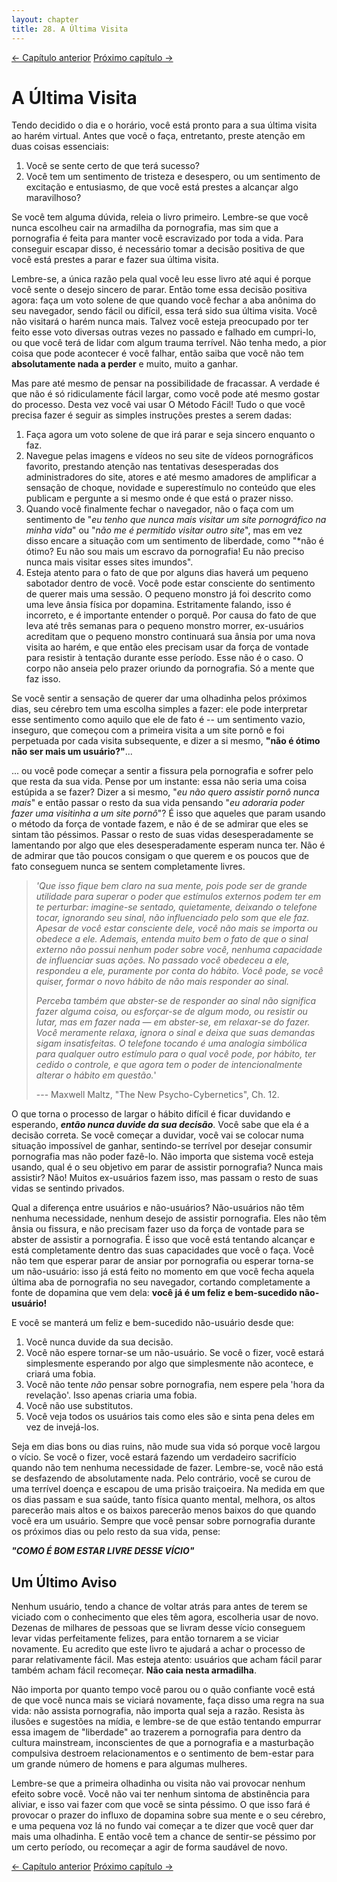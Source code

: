 ```yaml
---
layout: chapter
title: 28. A Última Visita 
---
```


<div class="pagination-selector">
<a href="27-o-momento-da-revelacao.html" class="chapter-btn">&larr; Capítulo anterior</a>
<a href="29-retorno.html" class="chapter-btn">Próximo capítulo &#8594;</a>
</div>


# A Última Visita

Tendo decidido o dia e o horário, você está pronto para a sua última visita ao harém virtual. Antes que você o faça, entretanto, preste atenção em duas coisas essenciais:

1. Você se sente certo de que terá sucesso?
2. Você tem um sentimento de tristeza e desespero, ou um sentimento de excitação e entusiasmo, de que você está prestes a alcançar algo maravilhoso?

Se você tem alguma dúvida, releia o livro primeiro. Lembre-se que você nunca escolheu cair na armadilha da pornografia, mas sim que a pornografia é feita para manter você escravizado por toda a vida. Para conseguir escapar disso, é necessário tomar a decisão positiva de que você está prestes a parar e fazer sua última visita.

Lembre-se, a única razão pela qual você leu esse livro até aqui é porque você sente o desejo sincero de parar. Então tome essa decisão positiva agora: faça um voto solene de que quando você fechar a aba anônima do seu navegador, sendo fácil ou difícil, essa terá sido sua última visita. Você não visitará o harém nunca mais. Talvez você esteja preocupado por ter feito esse voto diversas outras vezes no passado e falhado em cumpri-lo, ou que você terá de lidar com algum trauma terrível. Não tenha medo, a pior coisa que pode acontecer é você falhar, então saiba que você não tem **absolutamente nada a perder** e muito, muito a ganhar.

Mas pare até mesmo de pensar na possibilidade de fracassar. A verdade é que não é só ridiculamente fácil largar, como você pode até mesmo gostar do processo. Desta vez você vai usar O Método Fácil! Tudo o que você precisa fazer é seguir as simples instruções prestes a serem dadas:

1. Faça agora um voto solene de que irá parar e seja sincero enquanto o faz.
2. Navegue pelas imagens e vídeos no seu site de vídeos pornográficos favorito, prestando atenção nas tentativas desesperadas dos administradores do site, atores e até mesmo amadores de amplificar a sensação de choque, novidade e superestímulo no conteúdo que eles publicam e pergunte a si mesmo onde é que está o prazer nisso.
3. Quando você finalmente fechar o navegador, não o faça com um sentimento de "*eu tenho que nunca mais visitar um site pornográfico na minha vida*" ou "*não me é permitido visitar outro site*", mas em vez disso encare a situação com um sentimento de liberdade, como "*não é ótimo? Eu não sou mais um escravo da pornografia! Eu não preciso nunca mais visitar esses sites imundos".
4. Esteja atento para o fato de que por alguns dias haverá um pequeno sabotador dentro de você. Você pode estar consciente do sentimento de querer mais uma sessão. O pequeno monstro já foi descrito como uma leve ânsia física por dopamina. Estritamente falando, isso é incorreto, e é importante entender o porquê. Por causa do fato de que leva até três semanas para o pequeno monstro morrer, ex-usuários acreditam que o pequeno monstro continuará sua ânsia por uma nova visita ao harém, e que então eles precisam usar da força de vontade para resistir à tentação durante esse período. Esse não é o caso. O corpo não anseia pelo prazer oriundo da pornografia. Só a mente que faz isso.

Se você sentir a sensação de querer dar uma olhadinha pelos próximos dias, seu cérebro tem uma escolha simples a fazer: ele pode interpretar esse sentimento como aquilo que ele de fato é -- um sentimento vazio, inseguro, que começou com a primeira visita a um site pornô e foi perpetuada por cada visita subsequente, e dizer a si mesmo, **"não é ótimo não ser mais um usuário?"**...

... ou você pode começar a sentir a fissura pela pornografia e sofrer pelo que resta da sua vida. Pense por um instante: essa não seria uma coisa estúpida a se fazer? Dizer a si mesmo, "*eu não quero assistir pornô nunca mais*" e então passar o resto da sua vida pensando "*eu adoraria poder fazer uma visitinha a um site pornô*"? É isso que aqueles que param usando o método da força de vontade fazem, e não é de se admirar que eles se sintam tão péssimos. Passar o resto de suas vidas desesperadamente se lamentando por algo que eles desesperadamente esperam nunca ter. Não é de admirar que tão poucos consigam o que querem e os poucos que de fato conseguem nunca se sentem completamente livres.

> *'Que isso fique bem claro na sua mente, pois pode ser de grande utilidade para superar o poder que estímulos externos podem ter em te perturbar: imagine-se sentado, quietamente, deixando o telefone tocar, ignorando seu sinal, não influenciado pelo som que ele faz. Apesar de você estar consciente dele, você não mais se importa ou obedece a ele. Ademais, entenda muito bem o fato de que o sinal externo não possui nenhum poder sobre você, nenhuma capacidade de influenciar suas ações. No passado você obedeceu a ele, respondeu a ele, puramente por conta do hábito. Você pode, se você quiser, formar o novo hábito de não mais responder ao sinal.*
>
> *Perceba também que abster-se de responder ao sinal não significa fazer alguma coisa, ou esforçar-se de algum modo, ou resistir ou lutar, mas em fazer nada — em abster-se, em relaxar-se do fazer. Você meramente relaxa, ignora o sinal e deixa que suas demandas sigam insatisfeitas. O telefone tocando é uma analogia simbólica para qualquer outro estímulo para o qual você pode, por hábito, ter cedido o controle, e que agora tem o poder de intencionalmente alterar o hábito em questão.*'
>
> --- Maxwell Maltz, "The New Psycho-Cybernetics", Ch. 12.

O que torna o processo de largar o hábito difícil é ficar duvidando e esperando, ***então nunca duvide da sua decisão***. Você sabe que ela é a decisão correta. Se você começar a duvidar, você vai se colocar numa situação impossível de ganhar, sentindo-se terrível por desejar consumir pornografia mas não poder fazê-lo. Não importa que sistema você esteja usando, qual é o seu objetivo em parar de assistir pornografia? Nunca mais assistir? Não! Muitos ex-usuários fazem isso, mas passam o resto de suas vidas se sentindo privados.

Qual a diferença entre usuários e não-usuários? Não-usuários não têm nenhuma necessidade, nenhum desejo de assistir pornografia. Eles não têm ânsia ou fissura, e não precisam fazer uso da força de vontade para se abster de assistir a pornografia. É isso que você está tentando alcançar e está completamente dentro das suas capacidades que você o faça. Você não tem que esperar parar de ansiar por pornografia ou esperar torna-se um não-usuário: isso já está feito no momento em que você fecha aquela última aba de pornografia no seu navegador, cortando completamente a fonte de dopamina que vem dela: **você já é um feliz e bem-sucedido não-usuário!**

E você se manterá um feliz e bem-sucedido não-usuário desde que:

1. Você nunca duvide da sua decisão.
2. Você não espere tornar-se um não-usuário. Se você o fizer, você estará simplesmente esperando por algo que simplesmente não acontece, e criará uma fobia.
3. Você não tente *não* pensar sobre pornografia, nem espere pela 'hora da revelação'. Isso apenas criaria uma fobia.
4. Você não use substitutos.
5. Você veja todos os usuários tais como eles são e sinta pena deles em vez de invejá-los.

Seja em dias bons ou dias ruins, não mude sua vida só porque você largou o vício. Se você o fizer, você estará fazendo um verdadeiro sacrifício quando não tem nenhuma necessidade de fazer. Lembre-se, você não está se desfazendo de absolutamente nada. Pelo contrário, você se curou de uma terrível doença e escapou de uma prisão traiçoeira. Na medida em que os dias passam e sua saúde, tanto física quanto mental, melhora, os altos parecerão mais altos e os baixos parecerão menos baixos do que quando você era um usuário. Sempre que você pensar sobre pornografia durante os próximos dias ou pelo resto da sua vida, pense:

***"COMO É BOM ESTAR LIVRE DESSE VÍCIO"***

## Um Último Aviso

Nenhum usuário, tendo a chance de voltar atrás para antes de terem se viciado com o conhecimento que eles têm agora, escolheria usar de novo. Dezenas de milhares de pessoas que se livram desse vício conseguem levar vidas perfeitamente felizes, para então tornarem a se viciar novamente. Eu acredito que este livro te ajudará a achar o processo de parar relativamente fácil. Mas esteja atento: usuários que acham fácil parar também acham fácil recomeçar. **Não caia nesta armadilha**.

Não importa por quanto tempo você parou ou o quão confiante você está de que você nunca mais se viciará novamente, faça disso uma regra na sua vida: não assista pornografia, não importa qual seja a razão. Resista às ilusões e sugestões na mídia, e lembre-se de que estão tentando empurrar essa imagem de "liberdade" ao trazerem a pornografia para dentro da cultura mainstream, inconscientes de que a pornografia e a masturbação compulsiva destroem relacionamentos e o sentimento de bem-estar para um grande número de homens e para algumas mulheres.

Lembre-se que a primeira olhadinha ou visita não vai provocar nenhum efeito sobre você. Você não vai ter nenhum sintoma de abstinência para aliviar, e isso vai fazer com que você se sinta péssimo. O que isso fará é provocar o prazer do influxo de dopamina sobre sua mente e o seu cérebro, e uma pequena voz lá no fundo vai começar a te dizer que você quer dar mais uma olhadinha. E então você tem a chance de sentir-se péssimo por um certo período, ou recomeçar a agir de forma saudável de novo.

<div class="pagination-selector">
<a href="27-o-momento-da-revelacao.html" class="chapter-btn">&larr; Capítulo anterior</a>
<a href="29-retorno.html" class="chapter-btn">Próximo capítulo &#8594;</a>
</div>

